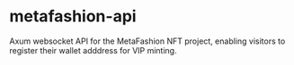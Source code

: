 # metafashion-api

Axum websocket API for the MetaFashion NFT project, enabling visitors to register their wallet adddress for VIP minting.
